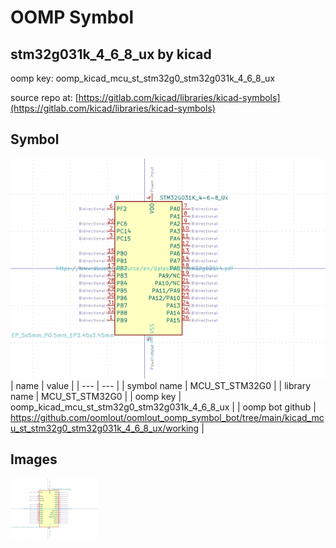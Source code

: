 # OOMP Symbol  
## stm32g031k_4_6_8_ux  by kicad  
  
oomp key: oomp_kicad_mcu_st_stm32g0_stm32g031k_4_6_8_ux  
  
source repo at: [https://gitlab.com/kicad/libraries/kicad-symbols](https://gitlab.com/kicad/libraries/kicad-symbols)  
## Symbol  
  
[![working.png](working_600.png)](working.png)  
| name | value | 
| --- | --- | 
| symbol name | MCU_ST_STM32G0 | 
| library name | MCU_ST_STM32G0 | 
| oomp key | oomp_kicad_mcu_st_stm32g0_stm32g031k_4_6_8_ux | 
| oomp bot github | https://github.com/oomlout/oomlout_oomp_symbol_bot/tree/main/kicad_mcu_st_stm32g0_stm32g031k_4_6_8_ux/working | 
## Images  
  
[![working.png](working_140.png)](working.png)  
